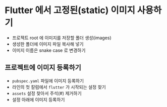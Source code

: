# Flutter 에서 고정된(static) 이미지 사용하기

- 프로젝트 root 에 이미지를 저장할 폴더 생성(images)
- 생성한 폴더에 이미지 파일 복사해 넣기
- 이미지 이름은 snake case 로 변경하기

## 프로젝트에 이미지 등록하기

- `pubspec.yaml` 파일에 이미지 등록하기
- 라인의 첫 칼럼에서 `flutter` 가 시작되는 설정 찾기
- `assets` 설정 찾아서 주석(#) 제거하기
- 설정 아래에 이미지 등록하기
